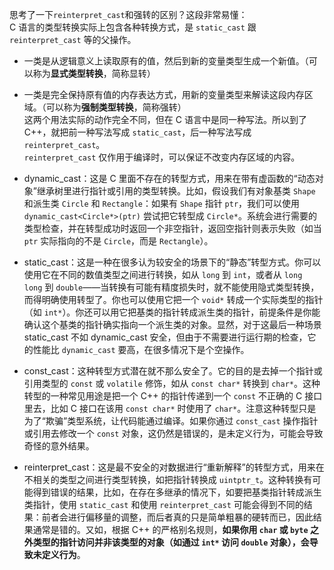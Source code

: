 
思考了一下`reinterpret_cast`和强转的区别？这段非常易懂：  
C 语言的类型转换实际上包含各种转换方式，是 `static_cast` 跟 `reinterpret_cast` 等的父操作。  
-  一类是从逻辑意义上读取原有的值，然后到新的变量类型生成一个新值。（可以称为**显式类型转换**，简称显转）  
- 一类是完全保持原有值的内存表达方式，用新的变量类型来解读这段内存区域。（可以称为**强制类型转换**，简称强转）  
这两个用法实际的动作完全不同，但在 C 语言中是同一种写法。所以到了C++，就把前一种写法写成 `static_cast`，后一种写法写成 `reinterpret_cast`。  
`reinterpret_cast` 仅作用于编译时，可以保证不改变内存区域的内容。

- dynamic_cast：这是 C 里面不存在的转型方式，用来在带有虚函数的“动态对象”继承树里进行指针或引用的类型转换。比如，假设我们有对象基类 `Shape` 和派生类 `Circle` 和 `Rectangle`：如果有 `Shape` 指针 `ptr`，我们可以使用 `dynamic_cast<Circle*>(ptr)` 尝试把它转型成 `Circle*`。系统会进行需要的类型检查，并在转型成功时返回一个非空指针，返回空指针则表示失败（如当 `ptr` 实际指向的不是 `Circle`，而是 `Rectangle`）。
- static_cast：这是一种在很多认为较安全的场景下的“静态”转型方式。你可以使用它在不同的数值类型之间进行转换，如从 `long` 到 `int`，或者从 `long long` 到 `double`——当转换有可能有精度损失时，就不能使用隐式类型转换，而得明确使用转型了。你也可以使用它把一个 `void*` 转成一个实际类型的指针（如 `int*`）。你还可以用它把基类的指针转成派生类的指针，前提条件是你能确认这个基类的指针确实指向一个派生类的对象。显然，对于这最后一种场景 static_cast 不如 dynamic_cast 安全，但由于不需要进行运行期的检查，它的性能比 `dynamic_cast` 要高，在很多情况下是个空操作。
- const_cast：这种转型方式潜在就不那么安全了。它的目的是去掉一个指针或引用类型的 `const` 或 `volatile` 修饰，如从 `const char*` 转换到 `char*`。这种转型的一种常见用途是把一个 C++ 的指针传递到一个 `const` 不正确的 C 接口里去，比如 C 接口在该用 `const char*` 时使用了 `char*`。注意这种转型只是为了“欺骗”类型系统，让代码能通过编译。如果你通过 `const_cast` 操作指针或引用去修改一个 `const` 对象，这仍然是错误的，是未定义行为，可能会导致奇怪的意外结果。
- reinterpret_cast：这是最不安全的对数据进行“重新解释”的转型方式，用来在不相关的类型之间进行类型转换，如把指针转换成 `uintptr_t`。这种转换有可能得到错误的结果，比如，在存在多继承的情况下，如要把基类指针转成派生类指针，使用 `static_cast` 和使用 `reinterpret_cast` 可能会得到不同的结果：前者会进行偏移量的调整，而后者真的只是简单粗暴的硬转而已，因此结果通常是错的。又如，根据 C++ 的严格别名规则，**如果你用 `char` 或 `byte` 之外类型的指针访问并非该类型的对象（如通过 `int*` 访问 `double` 对象），会导致未定义行为**。
